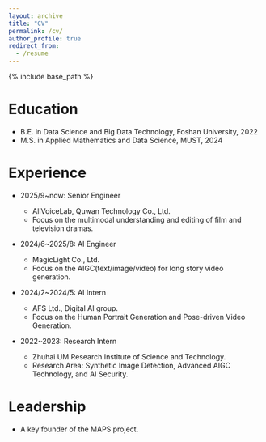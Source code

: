 ```yaml
---
layout: archive
title: "CV"
permalink: /cv/
author_profile: true
redirect_from:
  - /resume
---
```


{% include base_path %}

Education
======
* B.E. in Data Science and Big Data Technology, Foshan University, 2022
* M.S. in Applied Mathematics and Data Science, MUST, 2024

Experience
======
* 2025/9~now: Senior Engineer
  * AllVoiceLab, Quwan Technology Co., Ltd.
  * Focus on the multimodal understanding and editing of film and television dramas.

* 2024/6~2025/8: AI Engineer
  * MagicLight Co., Ltd.
  * Focus on the AIGC(text/image/video) for long story video generation.

* 2024/2~2024/5: AI Intern
  * AFS Ltd., Digital AI group.
  * Focus on the Human Portrait Generation and Pose-driven Video Generation.
  
* 2022~2023: Research Intern
  * Zhuhai UM Research Institute of Science and Technology.
  * Research Area: Synthetic Image Detection, Advanced AIGC Technology, and AI Security.

Leadership
======
* A key founder of the MAPS project.
